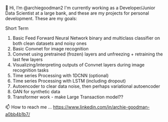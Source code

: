 👋 Hi, I’m @archiegoodman2
I'm currently working as a Developer/Junior Data Scientist at a large bank, and these are my projects for personal development. These are my goals:

Short Term 
  1. Basic Feed Forward Neural Network binary and multiclass classifier on both clean datasets and noisy ones
  2. Basic Convnet for image recognition
  3. Convnet using pretrained (frozen) layers and unfreezing + retraining the last few layers
  4. Visualizing/interpreting outputs of Convnet layers during image recognition tasks
  5. Time series Processing with 1DCNN (optional)
  6. Time series Processing with LSTM (including dropout)
  7. Autoencoder to clear data noise, then perhaps variational autoencoder
  8. GAN for synthetic data
  9. Transformer work - make Large Transaction model??


  
  📫 How to reach me ... https://www.linkedin.com/in/archie-goodman-a0bb4b1b7/ 





<!---
archiegoodman2/archiegoodman2 is a ✨ special ✨ repository because its `README.md` (this file) appears on your GitHub profile.
You can click the Preview link to take a look at your changes
--->


